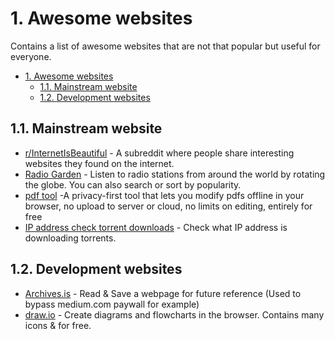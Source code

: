# 1. Awesome websites
Contains a list of awesome websites that are not that popular but useful for everyone.

<!-- TOC -->
* [1. Awesome websites](#1-awesome-websites)
  * [1.1. Mainstream website](#11-mainstream-website)
  * [1.2. Development websites](#12-development-websites)
<!-- TOC -->

## 1.1. Mainstream website
* [r/InternetIsBeautiful](https://www.reddit.com/r/InternetIsBeautiful/) - A subreddit where people share interesting websites they found on the internet.
* [Radio Garden](http://radio.garden/) - Listen to radio stations from around the world by rotating the globe. You can also search or sort by popularity.
* [pdf tool](pdftool.org) -A privacy-first tool that lets you modify pdfs offline in your browser, no upload to server or cloud, no limits on editing, entirely for free
* [IP address check torrent  downloads](https://iknowwhatyoudownload.com/en/peer/) - Check what IP address is downloading torrents.
## 1.2. Development websites
* [Archives.is](https://archive.is/) - Read & Save a webpage for future reference (Used to bypass medium.com paywall for example)
* [draw.io](https://app.diagrams.net/) - Create diagrams and flowcharts in the browser. Contains many icons & for free.
